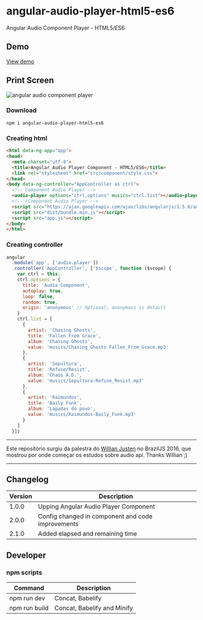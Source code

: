 # angular-audio-player-html5-es6
Angular Audio Component Player - HTML5/ES6

## Demo

[View demo](http://guiseek.js.org/angular-audio-player-html5-es6/)

## Print Screen

![angular audio component player](https://raw.githubusercontent.com/guiseek/angular-audio-player-html5-es6/gh-pages/printscreen.png)

### Download
```
npm i angular-audio-player-html5-es6
```

### Creating html
```html
<html data-ng-app="app">
<head>
  <meta charset="utf-8">
  <title>Angular Audio Player Component - HTML5/ES6</title>
  <link rel="stylesheet" href="src/component/style.css">
</head>
<body data-ng-controller="AppController as ctrl">
  <!-- Component Audio Player -->
  <audio-player options="ctrl.options" musics="ctrl.list"></audio-player>
  <!-- /Component Audio Player -->
  <script src="https://ajax.googleapis.com/ajax/libs/angularjs/1.5.6/angular.min.js"></script>
  <script src="dist/bundle.min.js"></script>
  <script src="app.js"></script>
</body>
</html>
```

### Creating controller
```javascript
angular
  .module('app', ['audio.player'])
  .controller('AppController', ['$scope', function ($scope) {
    var ctrl = this;
    ctrl.options = {
      title: 'Audio Component',
      autoplay: true,
      loop: false,
      random: true,
      origin: 'anonymous' // Optional, anonymous is default
    }
    ctrl.list = [
      {
        artist: 'Chasing Ghosts',
        title: 'Fallen From Grace',
        album: 'Chasing Ghosts',
        value: 'musics/Chasing_Ghosts-Fallen_From_Grace.mp3'
      },
      {
        artist: 'Sepultura',
        title: 'Refuse/Resist',
        album: 'Chaos A.D.',
        value: 'musics/Sepultura-Refuse_Resist.mp3'
      },
      {
        artist: 'Raimundos',
        title: 'Baily Funk',
        album: 'Lapadas do povo',
        value: 'musics/Raimundos-Baily_Funk.mp3'
      }
    ]
  }])

```
---

Este repositório surgiu da palestra do [Willian Justen](https://github.com/willianjusten) no BrazilJS 2016, que mostrou por onde começar os estudos sobre audio api. Thanks Willian ;)

---

## Changelog

Version | Description
--- | ---
1.0.0 | Upping Angular Audio Player Component
2.0.0 | Config changed in component and code improvements
2.1.0 | Added elapsed and remaining time

## Developer

### npm scripts

Command | Description
--- | ---
npm run dev | Concat, Babelify 
npm run build | Concat, Babelify and Minify 